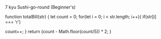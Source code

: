 7 kyu
Sushi-go-round (Beginner's)

function totalBill(str) {
  let count = 0;
  for(let i = 0; i < str.length; i++){
    if(str[i] === 'r')
  
  count++;
    }
    return (count - Math.floor(count/5)) * 2;
}
